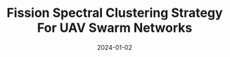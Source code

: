 ---
title: "Fission Spectral Clustering Strategy For UAV Swarm Networks"
authors:
- Gepeng Zhu
- Haipeng Yao
- Tianle Mai
- Zunliang Wang
- Di Wu
- Song Guo


date: "2024-01-02"
# doi: "10.1109/TNSE.2022.3141728"

# Publication type.
# 1 = Conference paper; 2 = Journal article;
# 3 = Preprint Paper; 4 = Report; 5 = Book; 6 = Book section;
# 7 = Thesis; 8 = Patent
publication_types: ["2"]

# Publication name and optional abbreviated publication name.
publication: Transactions on Services Computing (TSC) (CCF-A)
# publication_short: "TNSE (JCR-Q1)"

url_pdf: https://www.computer.org/csdl/journal/sc/2024/02/10470428/1VfEUyevpRu
# url_code: ''
# url_dataset: ''
# url_poster: ''
# url_project: ''
# url_slides: ''
# url_video: ''

---